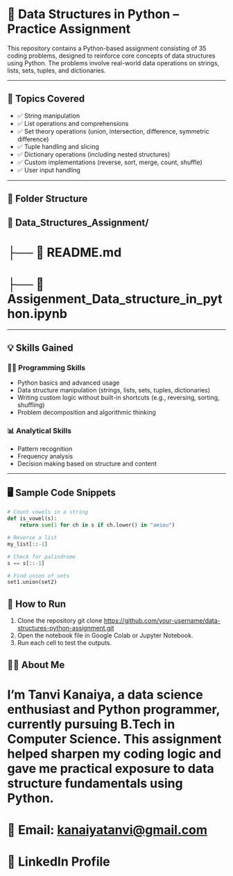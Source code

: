 # 🧠 Data Structures in Python – Practice Assignment

This repository contains a Python-based assignment consisting of 35 coding problems, designed to reinforce core concepts of data structures using Python. The problems involve real-world data operations on strings, lists, sets, tuples, and dictionaries.

---

## 📌 Topics Covered

- ✅ String manipulation
- ✅ List operations and comprehensions
- ✅ Set theory operations (union, intersection, difference, symmetric difference)
- ✅ Tuple handling and slicing
- ✅ Dictionary operations (including nested structures)
- ✅ Custom implementations (reverse, sort, merge, count, shuffle)
- ✅ User input handling

---

## 📂 Folder Structure
## 📁 Data_Structures_Assignment/
# ├── 📄 README.md
# ├── 📄 Assigenment_Data_structure_in_python.ipynb

---

## 💡 Skills Gained

### 🧑‍💻 Programming Skills
- Python basics and advanced usage
- Data structure manipulation (strings, lists, sets, tuples, dictionaries)
- Writing custom logic without built-in shortcuts (e.g., reversing, sorting, shuffling)
- Problem decomposition and algorithmic thinking

### 📊 Analytical Skills
- Pattern recognition
- Frequency analysis
- Decision making based on structure and content

---

## 🖥 Sample Code Snippets

```python
# Count vowels in a string
def is_vowel(s):
    return sum(1 for ch in s if ch.lower() in "aeiou")

# Reverse a list
my_list[::-1]

# Check for palindrome
s == s[::-1]

# Find union of sets
set1.union(set2)
```
## 🚀 How to Run
1. Clone the repository
git clone https://github.com/your-username/data-structures-python-assignment.git
2. Open the notebook file in Google Colab or Jupyter Notebook.
3. Run each cell to test the outputs.

## 🙋‍♀️ About Me
# I’m Tanvi Kanaiya, a data science enthusiast and Python programmer, currently pursuing B.Tech in Computer Science. This assignment helped sharpen my coding logic and gave me practical exposure to data structure fundamentals using Python.
# 📧 Email: kanaiyatanvi@gmail.com
# 🔗 LinkedIn Profile

